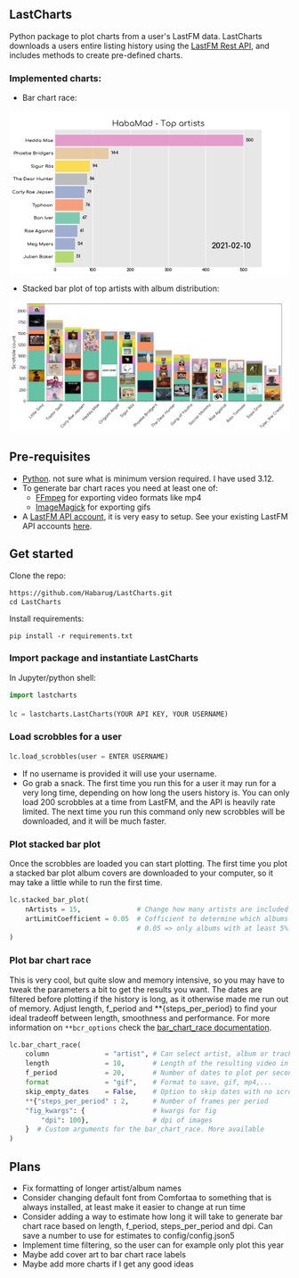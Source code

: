 ## LastCharts

Python package to plot charts from a user's LastFM data. LastCharts downloads a users entire listing history using the [LastFM Rest API](https://www.last.fm/api/rest), and includes methods to create pre-defined charts. 

### Implemented charts:
- Bar chart race:

![bcr](./figures/Example_BCR_artist.gif)

- Stacked bar plot of top artists with album distribution:

![bcr](./figures/Example_topArtists_stackedbars.jpg)

## Pre-requisites

- [Python](https://www.python.org/). not sure what is minimum version required. I have used 3.12. 
- To generate bar chart races you need at least one of:
    - [FFmpeg](https://ffmpeg.org/) for exporting video formats like mp4
    - [ImageMagick](https://imagemagick.org/index.php) for exporting gifs
- A [LastFM API account](https://www.last.fm/api/account/create), it is very easy to setup. See your existing LastFM API accounts [here](https://www.last.fm/api/accounts).

## Get started

Clone the repo: 

```
https://github.com/Habarug/LastCharts.git
cd LastCharts
```

Install requirements:
```
pip install -r requirements.txt
```

### Import package and instantiate LastCharts
In Jupyter/python shell:
```python
import lastcharts

lc = lastcharts.LastCharts(YOUR API KEY, YOUR USERNAME)
```

### Load scrobbles for a user

```python
lc.load_scrobbles(user = ENTER USERNAME)
```
- If no username is provided it will use your username. 
- Go grab a snack. The first time you run this for a user it may run for a very long time, depending on how long the users history is. You can only load 200 scrobbles at a time from LastFM, and the API is heavily rate limited. The next time you run this command only new scrobbles will be downloaded, and it will be much faster. 

### Plot stacked bar plot

Once the scrobbles are loaded you can start plotting. The first time you plot a stacked bar plot album covers are downloaded to your computer, so it may take a little while to run the first time. 
```python
lc.stacked_bar_plot(
    nArtists = 15,              # Change how many artists are included
    artLimitCoefficient = 0.05  # Cofficient to determine which albums will include cover art. 
                                # 0.05 => only albums with at least 5% of the highest bar will get a cover art
)
```

### Plot bar chart race

This is very cool, but quite slow and memory intensive, so you may have to tweak the parameters a bit to get the results you want. The dates are filtered before plotting if the history is long, as it otherwise made me run out of memory. Adjust length, f_period and **{steps_per_period} to find your ideal tradeoff between length, smoothness and performance. For more information on ```**bcr_options``` check the [bar_chart_race documentation](https://github.com/dexplo/bar_chart_race).

```python
lc.bar_chart_race(
    column              = "artist", # Can select artist, album or track
    length              = 10,       # Length of the resulting video in seconds
    f_period            = 20,       # Number of dates to plot per second
    format              = "gif",    # Format to save, gif, mp4,...
    skip_empty_dates    = False,    # Option to skip dates with no scrobbles           
    **{"steps_per_period" : 2,      # Number of frames per period
    "fig_kwargs": {                 # kwargs for fig
        "dpi": 100},                # dpi of images
    }  # Custom arguments for the bar_chart_race. More available
)
```

## Plans

- Fix formatting of longer artist/album names
- Consider changing default font from Comfortaa to something that is always installed, at least make it easier to change at run time
- Consider adding a way to estimate how long it will take to generate bar chart race based on length, f_period, steps_per_period and dpi. Can save a number to use for estimates to config/config.json5
- Implement time filtering, so the user can for example only plot this year
- Maybe add cover art to bar chart race labels
- Maybe add more charts if I get any good ideas